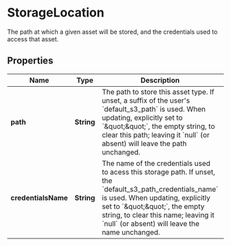 

# StorageLocation

The path at which a given asset will be stored, and the credentials used to access that asset. 

## Properties

| Name | Type | Description | Notes |
|------------ | ------------- | ------------- | -------------|
|**path** | **String** | The path to store this asset type. If unset, a suffix of the user&#39;s &#x60;default_s3_path&#x60; is used. When updating, explicitly set to &#x60;\&quot;\&quot;&#x60;, the empty string, to clear this path; leaving it &#x60;null&#x60; (or absent) will leave the path unchanged.  |  [optional] |
|**credentialsName** | **String** | The name of the credentials used to acess this storage path. If unset, the &#x60;default_s3_path_credentials_name&#x60; is used. When updating, explicitly set to &#x60;\&quot;\&quot;&#x60;, the empty string, to clear this name; leaving it &#x60;null&#x60; (or absent) will leave the name unchanged.  |  [optional] |



